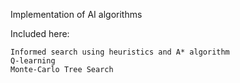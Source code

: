 Implementation of AI algorithms

Included here:

    Informed search using heuristics and A* algorithm 
    Q-learning
    Monte-Carlo Tree Search 

